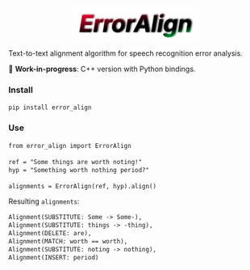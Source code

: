 <p align="center">
  <img src=".github/assets/logo.svg" alt="ErrorAlign Logo" width="50%"/>
</p>

Text-to-text alignment algorithm for speech recognition error analysis.

:construction: **Work-in-progress**: C++ version with Python bindings.

### Install

```
pip install error_align
```

### Use
```
from error_align import ErrorAlign

ref = "Some things are worth noting!"
hyp = "Something worth nothing period?"

alignments = ErrorAlign(ref, hyp).align()
```

Resulting `alignments`:
```
Alignment(SUBSTITUTE: Some -> Some-),
Alignment(SUBSTITUTE: things -> -thing),
Alignment(DELETE: are),
Alignment(MATCH: worth == worth),
Alignment(SUBSTITUTE: noting -> nothing),
Alignment(INSERT: period)
```